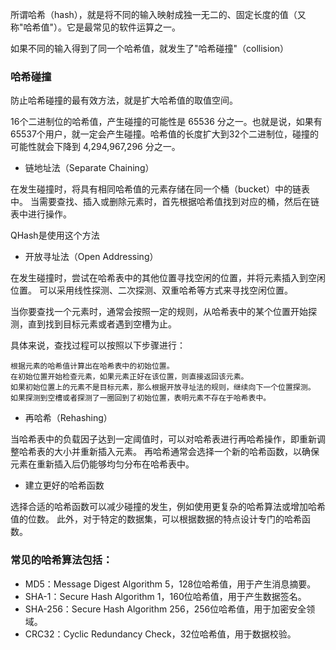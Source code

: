 
所谓哈希（hash），就是将不同的输入映射成独一无二的、固定长度的值（又称"哈希值"）。它是最常见的软件运算之一。

如果不同的输入得到了同一个哈希值，就发生了"哈希碰撞"（collision）

### 哈希碰撞

防止哈希碰撞的最有效方法，就是扩大哈希值的取值空间。

16个二进制位的哈希值，产生碰撞的可能性是 65536 分之一。也就是说，如果有65537个用户，就一定会产生碰撞。哈希值的长度扩大到32个二进制位，碰撞的可能性就会下降到 4,294,967,296 分之一。

+ 链地址法（Separate Chaining）
  
在发生碰撞时，将具有相同哈希值的元素存储在同一个桶（bucket）中的链表中。
当需要查找、插入或删除元素时，首先根据哈希值找到对应的桶，然后在链表中进行操作。  

QHash是使用这个方法

+ 开放寻址法（Open Addressing）
  
在发生碰撞时，尝试在哈希表中的其他位置寻找空闲的位置，并将元素插入到空闲位置。
可以采用线性探测、二次探测、双重哈希等方式来寻找空闲位置。

当你要查找一个元素时，通常会按照一定的规则，从哈希表中的某个位置开始探测，直到找到目标元素或者遇到空槽为止。

具体来说，查找过程可以按照以下步骤进行：
```
根据元素的哈希值计算出在哈希表中的初始位置。
在初始位置开始检查元素，如果元素正好在该位置，则直接返回该元素。
如果初始位置上的元素不是目标元素，那么根据开放寻址法的规则，继续向下一个位置探测。
如果探测到空槽或者探测了一圈回到了初始位置，表明元素不存在于哈希表中。
```
+ 再哈希（Rehashing）
  
当哈希表中的负载因子达到一定阈值时，可以对哈希表进行再哈希操作，即重新调整哈希表的大小并重新插入元素。
再哈希通常会选择一个新的哈希函数，以确保元素在重新插入后仍能够均匀分布在哈希表中。

+ 建立更好的哈希函数
  
选择合适的哈希函数可以减少碰撞的发生，例如使用更复杂的哈希算法或增加哈希值的位数。
此外，对于特定的数据集，可以根据数据的特点设计专门的哈希函数。

### 常见的哈希算法包括：

  - MD5：Message Digest Algorithm 5，128位哈希值，用于产生消息摘要。
  - SHA-1：Secure Hash Algorithm 1，160位哈希值，用于产生数据签名。
  - SHA-256：Secure Hash Algorithm 256，256位哈希值，用于加密安全领域。
  - CRC32：Cyclic Redundancy Check，32位哈希值，用于数据校验。